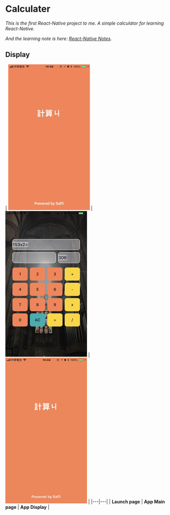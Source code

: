 # Calculater

*This is the first React-Native project to me. A simple calculator for learning React-Native.*

*And the learning note is here: [React-Native Notes](https://saffipeng17.gitbooks.io/react-native-notes/content/).*

## Display

| ![launch](./images/readme/launch.png) | ![app](./images/readme/appdisp.png) | ![app](./images/readme/calculator.gif) |
|---|---|
| **Launch page** | **App Main page** | **App Display** |
